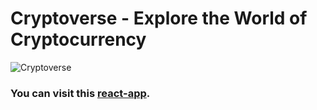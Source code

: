 # Cryptoverse - Explore the World of Cryptocurrency

![Cryptoverse](https://i.ibb.co/8gh5Jc8/image.png)

### You can visit this [react-app](https://crypto-app-dadeev.netlify.app/).
